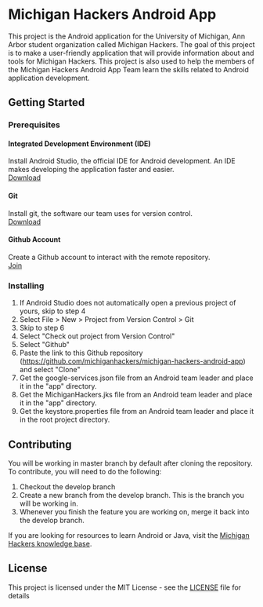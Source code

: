 # Michigan Hackers Android App
This project is the Android application for the University of Michigan, Ann Arbor student organization called Michigan Hackers. The goal of this project is to make a user-friendly application that will provide information about and tools for Michigan Hackers. This project is also used to help the members of the Michigan Hackers Android App Team learn the skills related to Android application development.

## Getting Started

### Prerequisites

#### Integrated Development Environment (IDE)
Install Android Studio, the official IDE for Android development. An IDE makes developing the application faster and easier.  
[Download](https://developer.android.com/studio/)

#### Git
Install git, the software our team uses for version control.  
[Download](https://git-scm.com/downloads)

#### Github Account
Create a Github account to interact with the remote repository.  
[Join](https://github.com/join)

### Installing
1. If Android Studio does not automatically open a previous project of yours, skip to step 4
2. Select File > New > Project from Version Control > Git
3. Skip to step 6
4. Select "Check out project from Version Control"
5. Select "Github"
6. Paste the link to this Github repository (https://github.com/michiganhackers/michigan-hackers-android-app) and select "Clone"
7. Get the google-services.json file from an Android team leader and place it in the "app" directory.  
8. Get the MichiganHackers.jks file from an Android team leader and place it in the "app" directory.  
9. Get the keystore.properties file from an Android team leader and place it in the root project directory.  

## Contributing
You will be working in master branch by default after cloning the repository. To contribute, you will need to do the following:  
1. Checkout the develop branch
2. Create a new branch from the develop branch. This is the branch you will be working in.
3. Whenever you finish the feature you are working on, merge it back into the develop branch.  

If you are looking for resources to learn Android or Java, visit the [Michigan Hackers knowledge base](https://github.com/michiganhackers/knowledgebase/blob/master/Technologies/Android.md).

## License
This project is licensed under the MIT License - see the [LICENSE](/LICENSE) file for details
